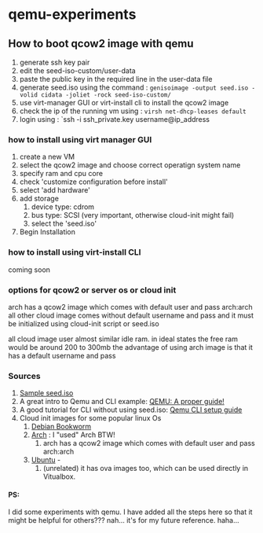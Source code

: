 # qemu-experiments
## How to boot qcow2 image with qemu
1. generate ssh key pair
2. edit the seed-iso-custom/user-data
3. paste the public key in the required line in the user-data file
4. generate seed.iso using the command : `genisoimage -output seed.iso -volid cidata -joliet -rock seed-iso-custom/`
5. use virt-manager GUI or virt-install cli to install the qcow2 image
6. check the ip of the running vm using : `virsh net-dhcp-leases default`
7. login using : `ssh -i ssh_private.key username@ip_address

### how to install using virt manager GUI
1. create a new VM
2. select the qcow2 image and choose correct operatign system name
3. specify ram and cpu core
4. check 'customize configuration before install'
5. select 'add hardware'
6. add storage
    1. device type: cdrom
    2. bus type: SCSI (very important, otherwise cloud-init might fail)
    3. select the 'seed.iso'
7. Begin Installation

### how to install using virt-install CLI
coming soon

### options for qcow2 or server os or cloud init
arch has a qcow2 image which comes with default user and pass arch:arch
all other cloud image comes without default username and pass and it must be initialized using cloud-init script or seed.iso

all cloud image user almost similar idle ram.
in ideal states the free ram would be around 200 to 300mb
the advantage of using arch image is that it has a default username and pass

### Sources
1. [Sample seed.iso](https://cdn.amazonlinux.com/os-images/2.0.20240809.0/)
2. A great intro to Qemu and CLI example: [QEMU: A proper guide!](https://www.youtube.com/watch?v=AAfFewePE7c)
3. A good tutorial for CLI without using seed.iso: [Qemu CLI setup guide](https://cloudinit.readthedocs.io/en/latest/tutorial/qemu.html)
4. Cloud init images for some popular linux Os
    1. [Debian Bookworm](https://cloud.debian.org/images/cloud/bookworm/20240717-1811/)
    2. [Arch](https://github.com/archlinux/arch-boxes) : I "used" Arch BTW!
        1. arch has a qcow2 image which comes with default user and pass arch:arch
    4. [Ubuntu](https://cloud-images.ubuntu.com/releases/24.04/release-20240809/) -
        1. (unrelated) it has ova images too, which can be used directly in Vitualbox.

#### PS: 
I did some experiments with qemu. I have added all the steps here so that it might be helpful for others??? nah... it's for my future reference. haha...

